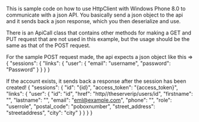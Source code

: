 This is sample code on how to use HttpClient with Windows Phone 8.0 to communicate with a json API.
You basically send a json object to the api and it sends back a json response, which you then deserialize and use.

There is an ApiCall class that contains other methods  for making a GET and PUT request that are not used in this example, but the usage should be the same as that of the POST request.

For the sample POST request made, the api expects a json object like this =>
{
    "sessions": {
        "links": {
            "user": {
                "email": "username",
                "password": "Password"
            }
        }
    }
}

If the account exists, it sends back a response after the session has been created!
{
    "sessions": {
        "id": "{id}",
        "access_token": "{access_token}",
        "links": {
            "user": {
                "id": "id",
                "href": "http//theserverip/users/id",
                "firstname": "<FirstName>",
                "lastname": "<LastName>",
                "email": "<eml@example.com>",
                "phone": "<Phonenumber>",
                "role": "userrole",
                "postal_code": "poboxnumber",
                "street_address": "streetaddress",
                "city": "city"
            }
        }
    }
}
